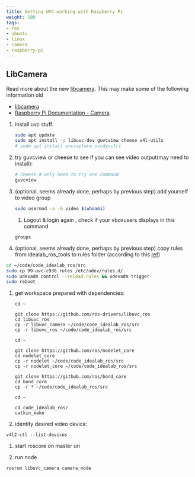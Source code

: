 ```yaml
---
title: Getting UVC working with Raspberry Pi
weight: 180
tags:
- ros
- ubuntu
- linux
- camera
- raspberry-pi
---
```


## LibCamera

Read more about the new [libcamera](https://libcamera.org/getting-started.html).  This may make some of the following information old

* [libcamera](https://libcamera.org/getting-started.html)
* [Raspberry Pi Documentation - Camera](https://www.raspberrypi.com/documentation/accessories/camera.html)


1. install uvc stuff.

    ```bash
    sudo apt update
    sudo apt install -y libuvc-dev guvcview cheese v4l-utils
    # sudo apt install uvccapture uvcdynctrl
    ```

1. try guvcview or cheese to see if you can see video output(may need to install):

    ```bash
    # cheese # only need to try one command
    guvcview
    ```

1. (optional, seems already done, perhaps by previous step) add yourself to video group

      ```bash
      sudo usermod -a -G video $(whoami)
      ```

      1. Logout & login again , check if your vboxusers displays in this command

      ```
      groups
      ```


1. (optional, seems already done, perhaps by previous step)  copy rules from idealab_ros_tools to rules folder (according to this [ref](http://wiki.ros.org/libuvc_camera))

```bash
cd ~/code/code_idealab_ros/src
sudo cp 99-uvc-c930.rules /etc/udev/rules.d/
sudo udevadm control --reload-rules && udevadm trigger
sudo reboot
```

1. get workspace prepared with dependencies:

    ```
    cd ~

    git clone https://github.com/ros-drivers/libuvc_ros
    cd libuvc_ros
    cp -r libuvc_camera ~/code/code_idealab_ros/src
    cp -r libuvc_ros ~/code/code_idealab_ros/src

    cd ~

    git clone https://github.com/ros/nodelet_core
    cd nodelet_core
    cp -r nodelet ~/code/code_idealab_ros/src
    cp -r nodelet_core ~/code/code_idealab_ros/src

    git clone https://github.com/ros/bond_core
    cd bond_core
    cp -r * ~/code/code_idealab_ros/src

    cd ~

    cd code_idealab_ros/
    catkin_make
    ```

1. identify desired video device:

```
v4l2-ctl --list-devices
```

1. start roscore on master uri

1. run node

```
rosrun libuvc_camera camera_node
```
